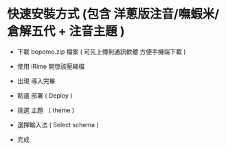 # 快速安裝方式 (包含 洋蔥版注音/嘸蝦米/倉解五代 + 注音主題 ) 

* 下載 bopomo.zip 檔案 ( 可先上傳到通訊軟體 方便手機端下載 )

* 使用 iRime 開啓該壓縮檔

* 出現 導入完畢

* 點選 部署 ( Deploy )

* 挑選 主題 （ theme ) 

* 選擇輸入法 ( Select schema )

* 完成

